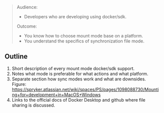 > Audience:
>
> - Developers who are developing using docker/sdk.
>
> Outcome:
> - You know how to choose mount mode base on a platform.
> - You understand the specifics of synchronization file mode.

## Outline

1. Short description of every mount mode docker/sdk support.
2. Notes what mode is preferable for what actions and what platform.
3. Separate section how sync modes work and what are downsides. Figure: https://spryker.atlassian.net/wiki/spaces/PS/pages/1098088730/Mounting+for+development+in+MacOS+Windows
4. Links to the official docs of Docker Desktop and github where file sharing is discussed.
